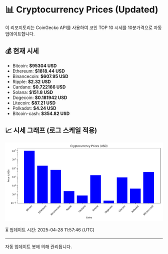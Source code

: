 
# 📊 Cryptocurrency Prices (Updated)

이 리포지토리는 CoinGecko API를 사용하여 코인 TOP 10 시세를 10분가격으로 자동 업데이트합니다.

## 💰 현재 시세
- Bitcoin: **$95304 USD**
- Ethereum: **$1818.44 USD**
- Binancecoin: **$607.95 USD**
- Ripple: **$2.32 USD**
- Cardano: **$0.722166 USD**
- Solana: **$151.8 USD**
- Dogecoin: **$0.181942 USD**
- Litecoin: **$87.21 USD**
- Polkadot: **$4.24 USD**
- Bitcoin-cash: **$354.82 USD**

## 📈 시세 그래프 (로그 스케일 적용)
![Crypto Prices](crypto_prices.png)

⏳ 업데이트 시간: 2025-04-28 11:57:46 (UTC)

---
자동 업데이트 봇에 의해 관리됩니다.
